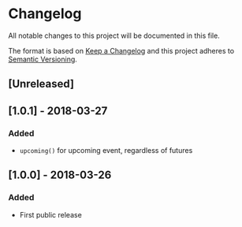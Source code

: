 # Changelog
All notable changes to this project will be documented in this file.

The format is based on [Keep a Changelog](http://keepachangelog.com/en/1.0.0/)
and this project adheres to [Semantic Versioning](http://semver.org/spec/v2.0.0.html).

## [Unreleased]

## [1.0.1] - 2018-03-27
### Added
- `upcoming()` for upcoming event, regardless of futures

## [1.0.0] - 2018-03-26
### Added
- First public release
